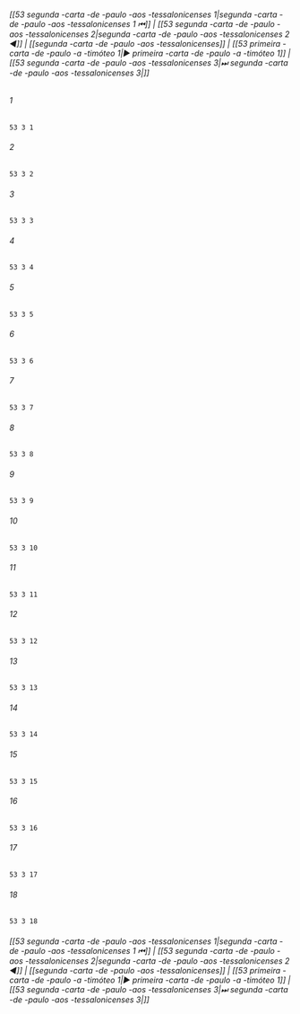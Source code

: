 
###### [[53 segunda -carta -de -paulo -aos -tessalonicenses 1|segunda -carta -de -paulo -aos -tessalonicenses 1 ⏮]] | [[53 segunda -carta -de -paulo -aos -tessalonicenses 2|segunda -carta -de -paulo -aos -tessalonicenses 2 ◀]] | [[segunda -carta -de -paulo -aos -tessalonicenses]] | [[53 primeira -carta -de -paulo -a -timóteo 1|▶ primeira -carta -de -paulo -a -timóteo 1]] | [[53 segunda -carta -de -paulo -aos -tessalonicenses 3|⏭ segunda -carta -de -paulo -aos -tessalonicenses 3|]]

###### 1
``` verse
53 3 1 
```
###### 2
``` verse
53 3 2 
```
###### 3
``` verse
53 3 3 
```
###### 4
``` verse
53 3 4 
```
###### 5
``` verse
53 3 5 
```
###### 6
``` verse
53 3 6 
```
###### 7
``` verse
53 3 7 
```
###### 8
``` verse
53 3 8 
```
###### 9
``` verse
53 3 9 
```
###### 10
``` verse
53 3 10 
```
###### 11
``` verse
53 3 11 
```
###### 12
``` verse
53 3 12 
```
###### 13
``` verse
53 3 13 
```
###### 14
``` verse
53 3 14 
```
###### 15
``` verse
53 3 15 
```
###### 16
``` verse
53 3 16 
```
###### 17
``` verse
53 3 17 
```
###### 18
``` verse
53 3 18 
```

###### [[53 segunda -carta -de -paulo -aos -tessalonicenses 1|segunda -carta -de -paulo -aos -tessalonicenses 1 ⏮]] | [[53 segunda -carta -de -paulo -aos -tessalonicenses 2|segunda -carta -de -paulo -aos -tessalonicenses 2 ◀]] | [[segunda -carta -de -paulo -aos -tessalonicenses]] | [[53 primeira -carta -de -paulo -a -timóteo 1|▶ primeira -carta -de -paulo -a -timóteo 1]] | [[53 segunda -carta -de -paulo -aos -tessalonicenses 3|⏭ segunda -carta -de -paulo -aos -tessalonicenses 3|]]

